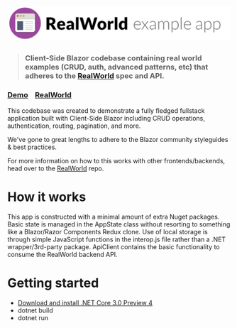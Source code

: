 # ![RealWorld Example App](logo.png)

> ### Client-Side Blazor codebase containing real world examples (CRUD, auth, advanced patterns, etc) that adheres to the [RealWorld](https://github.com/gothinkster/realworld) spec and API.


### [Demo](https://github.com/gothinkster/realworld)&nbsp;&nbsp;&nbsp;&nbsp;[RealWorld](https://github.com/gothinkster/realworld)


This codebase was created to demonstrate a fully fledged fullstack application built with Client-Side Blazor including CRUD operations, authentication, routing, pagination, and more.

We've gone to great lengths to adhere to the Blazor community styleguides & best practices.

For more information on how to this works with other frontends/backends, head over to the [RealWorld](https://github.com/gothinkster/realworld) repo.


# How it works

This app is constructed with a minimal amount of extra Nuget packages. Basic state is managed in the AppState class without resorting to something like a Blazor/Razor Components Redux clone. Use of local storage is through simple JavaScript functions in the interop.js file rather than a .NET wrapper/3rd-party package. ApiClient contains the basic functionality to consume the RealWorld backend API.

# Getting started

* [Download and install .NET Core 3.0 Preview 4](https://dotnet.microsoft.com/download/dotnet-core/3.0)
* dotnet build
* dotnet run


